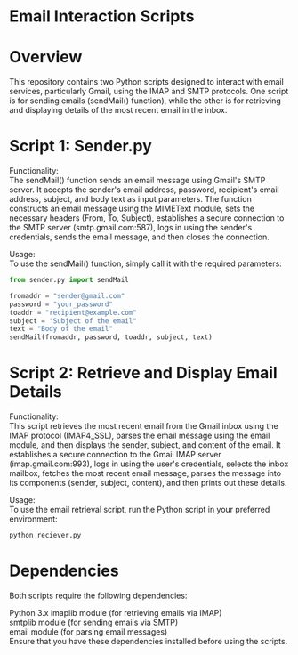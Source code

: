 # Email Interaction Scripts
# Overview
This repository contains two Python scripts designed to interact with email services, particularly Gmail, using the IMAP and SMTP protocols. One script is for sending emails (sendMail() function), while the other is for retrieving and displaying details of the most recent email in the inbox.

# Script 1: Sender.py
Functionality:<br>
The sendMail() function sends an email message using Gmail's SMTP server. It accepts the sender's email address, password, recipient's email address, subject, and body text as input parameters. The function constructs an email message using the MIMEText module, sets the necessary headers (From, To, Subject), establishes a secure connection to the SMTP server (smtp.gmail.com:587), logs in using the sender's credentials, sends the email message, and then closes the connection.

Usage:<br>
To use the sendMail() function, simply call it with the required parameters:
```python
from sender.py import sendMail

fromaddr = "sender@gmail.com"
password = "your_password"
toaddr = "recipient@example.com"
subject = "Subject of the email"
text = "Body of the email"
sendMail(fromaddr, password, toaddr, subject, text)
```
# Script 2: Retrieve and Display Email Details
Functionality:<br>
This script retrieves the most recent email from the Gmail inbox using the IMAP protocol (IMAP4_SSL), parses the email message using the email module, and then displays the sender, subject, and content of the email. It establishes a secure connection to the Gmail IMAP server (imap.gmail.com:993), logs in using the user's credentials, selects the inbox mailbox, fetches the most recent email message, parses the message into its components (sender, subject, content), and then prints out these details.

Usage:<br>
To use the email retrieval script, run the Python script in your preferred environment:
```python
python reciever.py
```
# Dependencies
Both scripts require the following dependencies:

Python 3.x
imaplib module (for retrieving emails via IMAP)<br>
smtplib module (for sending emails via SMTP)<br>
email module (for parsing email messages)<br>
Ensure that you have these dependencies installed before using the scripts.


